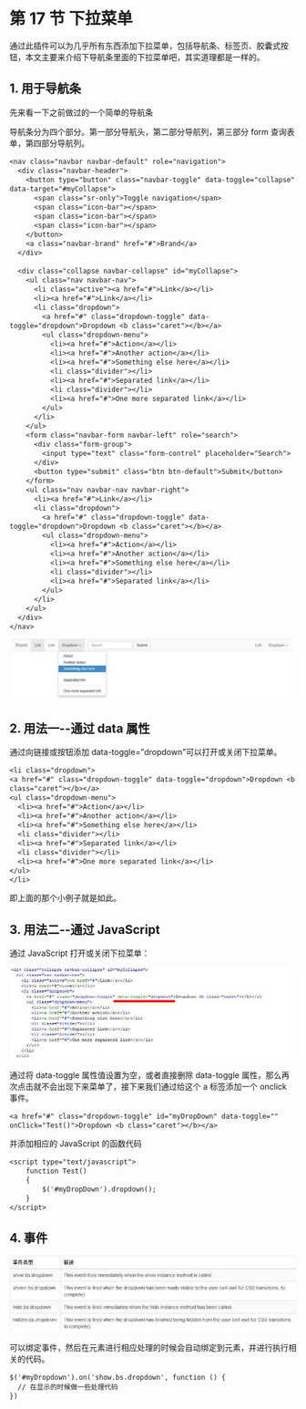 # 第 17 节 下拉菜单

通过此插件可以为几乎所有东西添加下拉菜单，包括导航条、标签页、胶囊式按钮，本文主要来介绍下导航条里面的下拉菜单吧，其实道理都是一样的。

## 1\. 用于导航条

先来看一下之前做过的一个简单的导航条

导航条分为四个部分。第一部分导航头，第二部分导航列，第三部分 form 查询表单，第四部分导航列。

```
<nav class="navbar navbar-default" role="navigation">
  <div class="navbar-header">
    <button type="button" class="navbar-toggle" data-toggle="collapse" data-target="#myCollapse">
      <span class="sr-only">Toggle navigation</span>
      <span class="icon-bar"></span>
      <span class="icon-bar"></span>
      <span class="icon-bar"></span>
    </button>
    <a class="navbar-brand" href="#">Brand</a>
  </div>

  <div class="collapse navbar-collapse" id="myCollapse">
    <ul class="nav navbar-nav">
      <li class="active"><a href="#">Link</a></li>
      <li><a href="#">Link</a></li>
      <li class="dropdown">
        <a href="#" class="dropdown-toggle" data-toggle="dropdown">Dropdown <b class="caret"></b></a>
        <ul class="dropdown-menu">
          <li><a href="#">Action</a></li>
          <li><a href="#">Another action</a></li>
          <li><a href="#">Something else here</a></li>
          <li class="divider"></li>
          <li><a href="#">Separated link</a></li>
          <li class="divider"></li>
          <li><a href="#">One more separated link</a></li>
        </ul>
      </li>
    </ul>
    <form class="navbar-form navbar-left" role="search">
      <div class="form-group">
        <input type="text" class="form-control" placeholder="Search">
      </div>
      <button type="submit" class="btn btn-default">Submit</button>
    </form>
    <ul class="nav navbar-nav navbar-right">
      <li><a href="#">Link</a></li>
      <li class="dropdown">
        <a href="#" class="dropdown-toggle" data-toggle="dropdown">Dropdown <b class="caret"></b></a>
        <ul class="dropdown-menu">
          <li><a href="#">Action</a></li>
          <li><a href="#">Another action</a></li>
          <li><a href="#">Something else here</a></li>
          <li class="divider"></li>
          <li><a href="#">Separated link</a></li>
        </ul>
      </li>
    </ul>
  </div>
</nav> 
```

![](img/137.jpg)

## 2\. 用法一--通过 data 属性

通过向链接或按钮添加 data-toggle="dropdown"可以打开或关闭下拉菜单。

```
<li class="dropdown">
<a href="#" class="dropdown-toggle" data-toggle="dropdown">Dropdown <b class="caret"></b></a>
<ul class="dropdown-menu">
  <li><a href="#">Action</a></li>
  <li><a href="#">Another action</a></li>
  <li><a href="#">Something else here</a></li>
  <li class="divider"></li>
  <li><a href="#">Separated link</a></li>
  <li class="divider"></li>
  <li><a href="#">One more separated link</a></li>
</ul>
</li> 
```

即上面的那个小例子就是如此。

## 3\. 用法二--通过 JavaScript

通过 JavaScript 打开或关闭下拉菜单：

![](img/138.jpg)

通过将 data-toggle 属性值设置为空，或者直接删除 data-toggle 属性，那么再次点击就不会出现下来菜单了，接下来我们通过给这个 a 标签添加一个 onclick 事件。

```
<a href="#" class="dropdown-toggle" id="myDropDown" data-toggle="" onClick="Test()">Dropdown <b class="caret"></b></a> 
```

并添加相应的 JavaScript 的函数代码

```
<script type="text/javascript">
    function Test()
    {
        $('#myDropDown').dropdown();
    }
</script> 
```

## 4\. 事件

![](img/139.jpg)

可以绑定事件，然后在元素进行相应处理的时候会自动绑定到元素，并进行执行相关的代码。

```
$('#myDropdown').on('show.bs.dropdown', function () {
  // 在显示的时候做一些处理代码
}) 
```